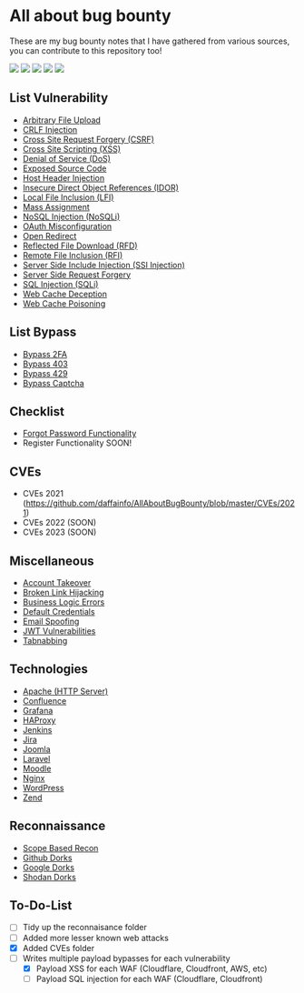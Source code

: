 # All about bug bounty
These are my bug bounty notes that I have gathered from various sources, you can contribute to this repository too!

![](https://hits.seeyoufarm.com/api/count/incr/badge.svg?url=https%3A%2F%2Fgithub.com%2FReshavji1212%2Fhit-counter)
![](https://img.shields.io/github/issues/Reshavji/Cyber-security)
![](https://img.shields.io/github/forks/Reshavji/Cyber-security)
![](https://img.shields.io/github/stars/Reshavji/Cyber-security)
![](https://img.shields.io/github/last-commit/Reshavji/Cyber-security)

## List Vulnerability
- [Arbitrary File Upload](https://github.com/Reshavji/Cyber-security/blob/main/Bug%20Hunting/AllAboutBugBounty-master/Arbitrary%20File%20Upload.md)
- [CRLF Injection](https://github.com/Reshavji/Cyber-security/blob/main/Bug%20Hunting/AllAboutBugBounty-master/CRLF%20Injection.md)
- [Cross Site Request Forgery (CSRF)](https://github.com/Reshavji/Cyber-security/blob/main/Bug%20Hunting/AllAboutBugBounty-master/Cross%20Site%20Request%20Forgery.md)
- [Cross Site Scripting (XSS)](https://github.com/Reshavji/Cyber-security/blob/main/Bug%20Hunting/AllAboutBugBounty-master/Cross%20Site%20Scripting.md)
- [Denial of Service (DoS)](https://github.com/Reshavji/Cyber-security/blob/main/Bug%20Hunting/AllAboutBugBounty-master/Denial%20Of%20Service.md)
- [Exposed Source Code](https://github.com/Reshavji/Cyber-security/blob/main/Bug%20Hunting/AllAboutBugBounty-master/Exposed%20Source%20Code.md)
- [Host Header Injection](https://github.com/Reshavji/Cyber-security/blob/main/Bug%20Hunting/AllAboutBugBounty-master/Host%20Header%20Injection.md)
- [Insecure Direct Object References (IDOR)](https://github.com/Reshavji/Cyber-security/blob/main/Bug%20Hunting/AllAboutBugBounty-master/Insecure%20Direct%20Object%20References.md)
- [Local File Inclusion (LFI)](https://github.com/Reshavji/Cyber-security/blob/main/Bug%20Hunting/AllAboutBugBounty-master/Local%20File%20Inclusion.md)
- [Mass Assignment](https://github.com/Reshavji/Cyber-security/blob/main/Bug%20Hunting/AllAboutBugBounty-master/Mass%20Assignment.md)
- [NoSQL Injection (NoSQLi)](https://github.com/Reshavji/Cyber-security/blob/main/Bug%20Hunting/AllAboutBugBounty-master/NoSQL%20Injection.md)
- [OAuth Misconfiguration](https://github.com/Reshavji/Cyber-security/blob/main/Bug%20Hunting/AllAboutBugBounty-master/OAuth%20Misconfiguration.md)
- [Open Redirect](https://github.com/Reshavji/Cyber-security/blob/main/Bug%20Hunting/AllAboutBugBounty-master/Open%20Redirect.md)
- [Reflected File Download (RFD)](https://github.com/Reshavji/Cyber-security/blob/main/Bug%20Hunting/AllAboutBugBounty-master/Reflected%20File%20Download.md)
- [Remote File Inclusion (RFI)](https://github.com/Reshavji/Cyber-security/blob/main/Bug%20Hunting/AllAboutBugBounty-master/Remote%20File%20Inclusion.md)
- [Server Side Include Injection (SSI Injection)](https://github.com/daffainfo/AllAboutBugBounty/blob/master/Server%20Side%20Include%20Injection.md)
- [Server Side Request Forgery](https://github.com/daffainfo/AllAboutBugBounty/blob/master/Server%20Side%20Request%20Forgery.md)
- [SQL Injection (SQLi)](https://github.com/daffainfo/AllAboutBugBounty/blob/master/SQL%20Injection.md)
- [Web Cache Deception](https://github.com/daffainfo/AllAboutBugBounty/blob/master/Web%20Cache%20Deception.md)
- [Web Cache Poisoning](https://github.com/daffainfo/AllAboutBugBounty/blob/master/Web%20Cache%20Poisoning.md)

## List Bypass
- [Bypass 2FA](https://github.com/daffainfo/AllAboutBugBounty/blob/master/Bypass/Bypass%202FA.md)
- [Bypass 403](https://github.com/daffainfo/AllAboutBugBounty/blob/master/Bypass/Bypass%20403.md)
- [Bypass 429](https://github.com/daffainfo/AllAboutBugBounty/blob/master/Bypass/Bypass%20429.md)
- [Bypass Captcha](https://github.com/daffainfo/AllAboutBugBounty/blob/master/Bypass/Bypass%20Captcha.md)

## Checklist
- [Forgot Password Functionality](https://github.com/daffainfo/AllAboutBugBounty/blob/master/Checklist/Forgot%20Password.md)
- Register Functionality SOON!

## CVEs
- CVEs 2021 (https://github.com/daffainfo/AllAboutBugBounty/blob/master/CVEs/2021)
- CVEs 2022 (SOON)
- CVEs 2023 (SOON)

## Miscellaneous
- [Account Takeover](https://github.com/daffainfo/AllAboutBugBounty/blob/master/Misc/Account%20Takeover.md)
- [Broken Link Hijacking](https://github.com/daffainfo/AllAboutBugBounty/blob/master/Misc/Broken%20Link%20Hijacking.md)
- [Business Logic Errors](https://github.com/daffainfo/AllAboutBugBounty/blob/master/Misc/Business%20Logic%20Errors.md)
- [Default Credentials](https://github.com/daffainfo/AllAboutBugBounty/blob/master/Misc/Default%20Credentials.md)
- [Email Spoofing](https://github.com/daffainfo/AllAboutBugBounty/blob/master/Misc/Email%20Spoofing.md)
- [JWT Vulnerabilities](https://github.com/daffainfo/AllAboutBugBounty/blob/master/Misc/JWT%20Vulnerabilities.md)
- [Tabnabbing](https://github.com/daffainfo/AllAboutBugBounty/blob/master/Misc/Tabnabbing.md)

## Technologies
- [Apache (HTTP Server)](https://github.com/daffainfo/AllAboutBugBounty/blob/master/Technologies/Apache%20HTTP%20Server.md)
- [Confluence](https://github.com/daffainfo/AllAboutBugBounty/blob/master/Technologies/Confluence.md)
- [Grafana](https://github.com/daffainfo/AllAboutBugBounty/blob/master/Technologies/Grafana.md)
- [HAProxy](https://github.com/daffainfo/AllAboutBugBounty/blob/master/Technologies/HAProxy.md)
- [Jenkins](https://github.com/daffainfo/AllAboutBugBounty/blob/master/Technologies/Jenkins.md)
- [Jira](https://github.com/daffainfo/AllAboutBugBounty/blob/master/Technologies/Jira.md)
- [Joomla](https://github.com/daffainfo/AllAboutBugBounty/blob/master/Technologies/Joomla.md)
- [Laravel](https://github.com/daffainfo/AllAboutBugBounty/blob/master/Technologies/Laravel.md)
- [Moodle](https://github.com/daffainfo/AllAboutBugBounty/blob/master/Technologies/Moodle.md)
- [Nginx](https://github.com/daffainfo/AllAboutBugBounty/blob/master/Technologies/Nginx.md)
- [WordPress](https://github.com/daffainfo/AllAboutBugBounty/blob/master/Technologies/WordPress.md)
- [Zend](https://github.com/daffainfo/AllAboutBugBounty/blob/master/Technologies/Zend.md)

## Reconnaissance
- [Scope Based Recon](https://github.com/daffainfo/AllAboutBugBounty/blob/master/Reconnaissance/Scope.md)
- [Github Dorks](https://github.com/daffainfo/AllAboutBugBounty/blob/master/Reconnaissance/Github%20Dorks.md)
- [Google Dorks](https://github.com/daffainfo/AllAboutBugBounty/blob/master/Reconnaissance/Google%20Dorks.md)
- [Shodan Dorks](https://github.com/daffainfo/AllAboutBugBounty/blob/master/Reconnaissance/Shodan%20Dorks.md)

## To-Do-List
- [ ] Tidy up the reconnaisance folder
- [ ] Added more lesser known web attacks
- [x] Added CVEs folder
- [ ] Writes multiple payload bypasses for each vulnerability
  - [x] Payload XSS for each WAF (Cloudflare, Cloudfront, AWS, etc)
  - [ ] Payload SQL injection for each WAF (Cloudflare, Cloudfront)
